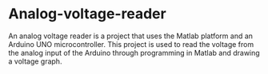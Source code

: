 # Analog-voltage-reader

An analog voltage reader is a project that uses the Matlab platform and an Arduino UNO microcontroller.
This project is used to read the voltage from the analog input of the Arduino through programming in Matlab and drawing a voltage graph.
